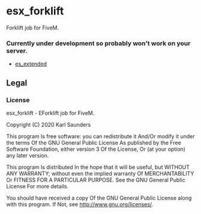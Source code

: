 # esx_forklift
Forklift job for FiveM.

### Currently under development so probably won't work on your server.

* [es_extended](https://github.com/ESX-Org/es_extended)

## Legal

### License

esx_forklift - EForklift job for FiveM.

Copyright (C) 2020 Karl Saunders

This program Is free software: you can redistribute it And/Or modify it under the terms Of the GNU General Public License As published by the Free Software Foundation, either version 3 Of the License, Or (at your option) any later version.

This program Is distributed In the hope that it will be useful, but WITHOUT ANY WARRANTY; without even the implied warranty Of MERCHANTABILITY Or FITNESS FOR A PARTICULAR PURPOSE. See the GNU General Public License For more details.

You should have received a copy Of the GNU General Public License along with this program. If Not, see http://www.gnu.org/licenses/.